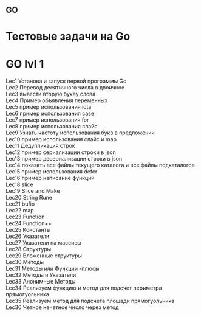 ## GO

# Тестовые задачи на Go

# GO lvl 1 

Lec1 Установа и запуск первой программы Go  
Lec2 Перевод десятичного числа в двоичное  
Lec3 вывести вторую букву слова  
Lec4 Пример объявления переменных  
Lec5 пример использования iota  
Lec6 пример использования case  
Lec7 пример использования for  
Lec8 пример использования слайс  
Lec9 Узнать частоту использования букв в предложении  
Lec10 пример использования слайс и map  
Lec11 Дедупликация строк  
Lec12 пример сериализации строки в json  
Lec13 пример десериализации строки в json  
Lec14 показать все файлы текущего каталога и все файлы подкаталогов  
Lec15 пример использования defer  
Lec16 пример написание функций  
Lec18 slice  
Lec19 Slice and Make  
Lec20 String Rune  
Lec21 bufio  
Lec22 map  
Lec23 Function  
Lec24 Function++  
Lec25 Константы  
Lec26 Указатели  
Lec27 Указатели на массивы  
Lec28 Структуры  
Lec29 Вложенные структуры  
Lec30 Методы  
Lec31 Методы или Функции -плюсы  
Lec32 Методы и Указатели  
Lec33 Анонимные Методы   
Lec34 Реализуем функцию и метод для подсчет периметра прямогуольника  
Lec35 Реализуем метод для подсчета площади прямогуольника  
Lec36 Четное нечетное число через метод
